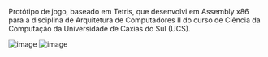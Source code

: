 Protótipo de jogo, baseado em Tetris, que desenvolvi em Assembly x86 para a disciplina de Arquitetura de Computadores II do curso de Ciência da Computação da Universidade de Caxias do Sul (UCS).

![image](https://user-images.githubusercontent.com/28737900/131938993-88b82ecc-ba90-4d81-b2d5-629eb3463e2e.png)
![image](https://user-images.githubusercontent.com/28737900/131939013-972db8c2-4659-424d-9415-bb154533f1e1.png)
